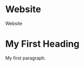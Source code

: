 # Website
Website

<!DOCTYPE html>
<html>
<body>

<h1>My First Heading</h1>

<p>My first paragraph.</p>

</body>
</html>
